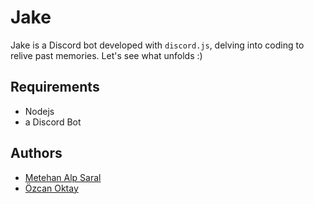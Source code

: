 # Jake

Jake is a Discord bot developed with `discord.js`, delving into coding to relive past memories. Let's see what unfolds :)

## Requirements

- Nodejs
- a Discord Bot

## Authors

- [Metehan Alp Saral](https://github.com/alpsar4l)
- [Özcan Oktay](https://github.com/OzcanOktay)
